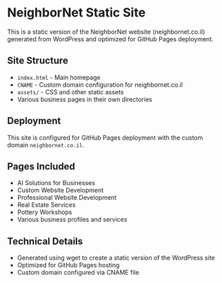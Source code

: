 # NeighborNet Static Site

This is a static version of the NeighborNet website (neighbornet.co.il) generated from WordPress and optimized for GitHub Pages deployment.

## Site Structure

- `index.html` - Main homepage
- `CNAME` - Custom domain configuration for neighbornet.co.il
- `assets/` - CSS and other static assets
- Various business pages in their own directories

## Deployment

This site is configured for GitHub Pages deployment with the custom domain `neighbornet.co.il`.

## Pages Included

- AI Solutions for Businesses
- Custom Website Development  
- Professional Website Development
- Real Estate Services
- Pottery Workshops
- Various business profiles and services

## Technical Details

- Generated using wget to create a static version of the WordPress site
- Optimized for GitHub Pages hosting
- Custom domain configured via CNAME file

